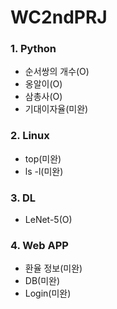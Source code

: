 # WC2ndPRJ

### 1. Python
  - 순서쌍의 개수(O)
  - 옹알이(O)
  - 삼총사(O)
  - 기대이자율(미완)
  
### 2. Linux
  - top(미완)
  - ls -l(미완)

### 3. DL
  - LeNet-5(O)

### 4. Web APP
  - 환율 정보(미완)
  - DB(미완)
  - Login(미완)
